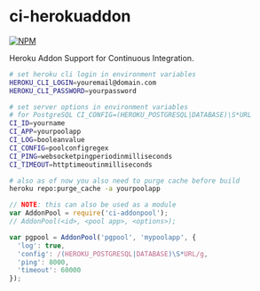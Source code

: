 # ci-herokuaddon

[![NPM](https://nodei.co/npm/ci-herokuaddon.png)](https://nodei.co/npm/ci-herokuaddon/)

Heroku Addon Support for Continuous Integration.

```bash
# set heroku cli login in environment variables
HEROKU_CLI_LOGIN=youremail@domain.com
HEROKU_CLI_PASSWORD=yourpassword

# set server options in environment variables
# for PostgreSQL CI_CONFIG=(HEROKU_POSTGRESQL|DATABASE)\S*URL
CI_ID=yourname
CI_APP=yourpoolapp
CI_LOG=booleanvalue
CI_CONFIG=poolconfigregex
CI_PING=websocketpingperiodinmilliseconds
CI_TIMEOUT=httptimeoutinmilliseconds

# also as of now you also need to purge cache before build
heroku repo:purge_cache -a yourpoolapp
```
```javascript
// NOTE: this can also be used as a module
var AddonPool = require('ci-addonpool');
// AddonPool(<id>, <pool app>, <options>);

var pgpool = AddonPool('pgpool', 'mypoolapp', {
  'log': true,
  'config': /(HEROKU_POSTGRESQL|DATABASE)\S*URL/g,
  'ping': 8000,
  'timeout': 60000
});
```
